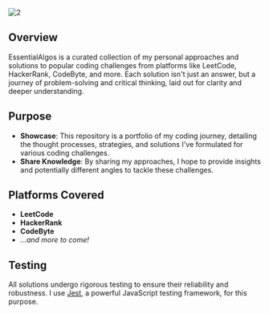 
![2](https://github.com/willshepp28/EssentialAlgos/assets/28759252/4be3c667-edbf-4844-8047-5a06f5c09a5d)

## Overview

EssentialAlgos is a curated collection of my personal approaches and solutions to popular coding challenges from platforms like LeetCode, HackerRank, CodeByte, and more. Each solution isn't just an answer, but a journey of problem-solving and critical thinking, laid out for clarity and deeper understanding.

## Purpose

- **Showcase**: This repository is a portfolio of my coding journey, detailing the thought processes, strategies, and solutions I've formulated for various coding challenges.
- **Share Knowledge**: By sharing my approaches, I hope to provide insights and potentially different angles to tackle these challenges.

## Platforms Covered

- **LeetCode**
- **HackerRank**
- **CodeByte**
- *...and more to come!*

## Testing

All solutions undergo rigorous testing to ensure their reliability and robustness. I use [Jest](https://jestjs.io/), a powerful JavaScript testing framework, for this purpose.
